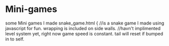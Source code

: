 # Mini-games
some Mini games I made 
snake_game.html { 
//is a snake game I made using javascript for fun. wrapping is included on side walls.
//havn't implimented level system yet, right now game speed is constant. tail will reset if bumped in to self.
